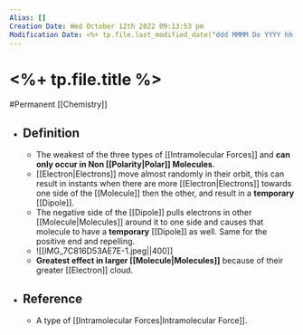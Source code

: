 ```yaml
---
Alias: []
Creation Date: Wed October 12th 2022 09:13:53 pm 
Modification Date: <%+ tp.file.last_modified_date("ddd MMMM Do YYYY hh:mm:ss a") %>
---
```

# <%+ tp.file.title %>
#Permanent [[Chemistry]]

- ## Definition
	- The weakest of the three types of [[Intramolecular Forces]] and **can only occur in Non [[Polarity|Polar]] Molecules**.
	- [[Electron|Electrons]] move almost randomly in their orbit, this can result in instants when there are more [[Electron|Electrons]] towards one side of the [[Molecule]] then the other, and result in a **temporary** [[Dipole]].
	- The negative side of the [[Dipole]] pulls electrons in other [[Molecule|Molecules]] around it to one side and causes that molecule to have a **temporary** [[Dipole]] as well. Same for the positive end and repelling.
	- ![[IMG_7C816D53AE7E-1.jpeg||400]]
	- **Greatest effect in larger [[Molecule|Molecules]]** because of their greater [[Electron]] cloud.
- ## Reference
	- A type of [[Intramolecular Forces|Intramolecular Force]].